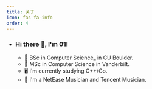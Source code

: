 ```yaml
---
title: 关于
icon: fas fa-info
order: 4
---
```

- ### Hi there 👋, I'm 01!

  - 🏫 BSc in Computer Science_ in CU Boulder.
  - 🏫 MSc in Computer Science in Vanderbilt.
  - 🖥️ I'm currently studying C++/Go.
  - 🎹 I'm a NetEase Musician and Tencent Musician.

